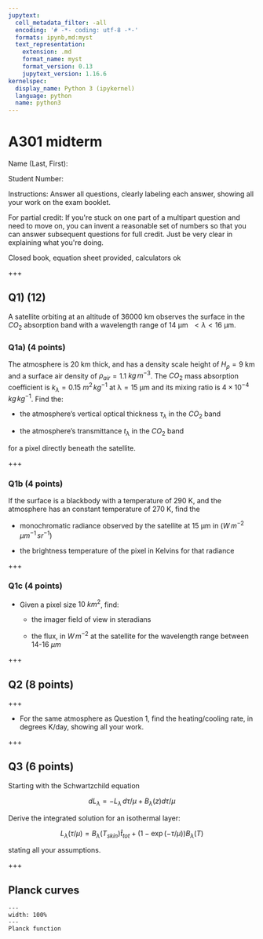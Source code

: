 ```yaml
---
jupytext:
  cell_metadata_filter: -all
  encoding: '# -*- coding: utf-8 -*-'
  formats: ipynb,md:myst
  text_representation:
    extension: .md
    format_name: myst
    format_version: 0.13
    jupytext_version: 1.16.6
kernelspec:
  display_name: Python 3 (ipykernel)
  language: python
  name: python3
---
```


# A301 midterm   

Name (Last, First):

Student Number:


Instructions: Answer all questions, clearly labeling each answer, showing all your work on the exam booklet.

For partial credit: If you're stuck on one part of a multipart question and need to move on, you can invent a reasonable set of numbers so that you can answer subsequent questions for full credit. Just be very clear in explaining what you're doing.

Closed book, equation sheet provided, calculators ok

+++

## Q1) (12) 

A satellite orbiting at an altitude of 36000 km observes the
surface in the $CO_2$ absorption band with a wavelength
range of 14 μm  $< λ < 16$ μm.
    
###  Q1a) (4 points) 

The atmosphere is 20 km thick, and has a density scale height of
$H_\rho$ = 9 km and a surface air density of
$\rho_{air}$ = 1.1 $kg\,m^{-3}$. The $CO_2$ mass
absorption coefficient is
$k_λ$ = 0.15 $m^2\,kg^{-1}$ at
λ = 15 μm and its mixing ratio is $4 \times 10^{−4}\,kg\,kg^{-1}$.
Find the:

- the atmosphere’s vertical optical thickness
    $τ_λ$ in the $CO_2$ band

- the atmosphere’s transmittance $t_\lambda$ in the $CO_2$
    band

for a pixel directly beneath the satellite.

+++

### Q1b (4 points)
 
If the surface is a blackbody with a temperature of 290 K, and
        the atmosphere has an constant temperature of 270 K, find the

-   monochromatic radiance observed by the satellite at 15
        μm in ($W\,m^{-2}\,\mu m^{-1}\,sr^{-1}$)

-   the brightness temperature of the pixel in Kelvins for that
        radiance

+++

### Q1c (4 points)

- Given a pixel size $10\ km^2$, find:

    -   the imager field of view in steradians

    -   the flux, in $W\,m^{-2}$ at the satellite for the wavelength range between
        14-16 $\mu m$

+++

## Q2 (8 points)

+++

- For the same atmosphere as Question 1, find the heating/cooling rate, in degrees K/day,
  showing all your work.

+++

<div class="page-break"></div>


## Q3 (6 points)

Starting with the Schwartzchild equation

$$
  dL_\lambda = -L_\lambda\, d\tau/\mu  + B_{\lambda}(z) d\tau/\mu
$$

Derive the integrated solution for an isothermal layer:

$$
  L_\lambda(\tau/\mu)= B_\lambda(T_{skin}) \hat{t}_{tot}
             +  (1 - \exp(-\tau/\mu) )B_\lambda(T)
$$

stating all your assumptions.

+++

## Planck curves

```{figure} figures/a301_radiance_planck.png
---
width: 100%
---
Planck function
```
